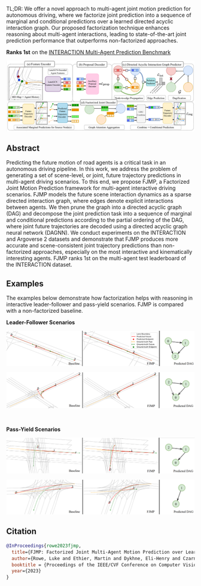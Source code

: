 <br /><br />

TL;DR: We offer a novel approach to multi-agent joint motion prediction for autonomous driving, where we factorize joint prediction into a sequence of marginal and conditional predictions over a learned directed acyclic interaction graph. Our proposed factorization technique enhances reasoning about multi-agent interactions, leading to state-of-the-art joint prediction performance that outperforms non-factorized approaches.

**Ranks 1st** on the [INTERACTION Multi-Agent Prediction Benchmark](http://challenge.interaction-dataset.com/leader-board)

![img](src/model.png)

## Abstract

Predicting the future motion of road agents is a critical task in an autonomous driving pipeline. In this work, we address the problem of generating a set of scene-level, or joint, future trajectory predictions in multi-agent driving scenarios. To this end, we propose FJMP, a Factorized Joint Motion Prediction framework for multi-agent interactive driving scenarios. FJMP models the future scene interaction dynamics as a sparse directed interaction graph, where edges denote explicit interactions between agents. We then prune the graph into a directed acyclic graph (DAG) and decompose the joint prediction task into a sequence of marginal and conditional predictions according to the partial ordering of the DAG, where joint future trajectories are decoded using a directed acyclic graph neural network (DAGNN). We conduct experiments on the INTERACTION and Argoverse 2 datasets and demonstrate that FJMP produces more accurate and scene-consistent joint trajectory predictions than non-factorized approaches, especially on the most interactive and kinematically interesting agents. FJMP ranks 1st on the multi-agent test leaderboard of the INTERACTION dataset.

## Examples

The examples below demonstrate how factorization helps with reasoning in interactive leader-follower and pass-yield scenarios. FJMP is compared with a non-factorized baseline.

**Leader-Follower Scenarios**

![img](src/leader_follower.png)

![img](src/leader_follower2.png)

<br />

**Pass-Yield Scenarios**

![img](src/pass_yield.png)

![img](src/pass_yield2.png)

## Citation

```bibtex
@InProceedings{rowe2023fjmp,
  title={FJMP: Factorized Joint Multi-Agent Motion Prediction over Learned Directed Acyclic Interaction Graphs},
  author={Rowe, Luke and Ethier, Martin and Dykhne, Eli-Henry and Czarnecki, Krzysztof},
  booktitle = {Proceedings of the IEEE/CVF Conference on Computer Vision and Pattern Recognition (CVPR)},
  year={2023}
}
```
